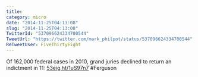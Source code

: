 ```yaml
---
title: 
category: micro
date: "2014-11-25T04:13:08"
slug: "2014-11-25T04:13:08"
TwitterId: "537096624334700544"
TweetUrl: "https://twitter.com/mark_philpot/status/537096624334700544"
ReTweetUser: FiveThirtyEight
---
```


<i class="fa fa-retweet" aria-hidden="true"></i> Of 162,000 federal cases in
2010, grand juries declined to return an indictment in 11:
[53eig.ht/1uS97n7](http://53eig.ht/1uS97n7) #Ferguson
